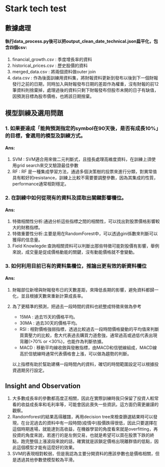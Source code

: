 # Stark tech test

## 數據處理
#### 執行**data_process.py**後可以把**output_clean_date_technical.json**扁平化，包含四個csv:
1.  financial_growth.csv : 季度增長率的資料
2.  historical_prices.csv : 歷史股價的資料
3.  merged_data.csv : 將兩個資料做outer join
4.  data.csv : 作為後面訓練用資料集，將財報資料更新到發布以後到下一個財報發行之前的日期，同時加入與財報發布日期的差距作為權重，沒有財報的前12筆資料則捨棄掉，處理過後的資料只剩下財報發布但股市未開的日子有缺值，因預測目標為股市價格，也將該日期捨棄。
##    模型訓練及選用問題

### 1.    如果要達成「能夠預測指定的symbol在90天後，是否有成長10%」的目標，會選用的模型及訓練方式。
#### Ans: 
1. SVM : SVM適合用來做二元判斷式，且擅長處理高維度資料，在訓練上須使用grid search來交叉驗證最佳參數  
2. RF : RF 是一種集成學習方法，通過多個決策樹的投票來進行分類，對異常值具有較好的resistance，訓練上比較不需要要調整參數，因為其集成的性質，performance通常相對穩定。

###  2.    在訓練中如何從現有的資料及提取出關鍵影響欄位。
#### Ans:
1. 特徵相關性分析:通過分析這些指標之間的相關性，可以找出對股票價格影響較大的財務指標。  
2. 特徵重要性分析:主要是用在RandomForest中，可以透過gini係數來判斷可以獲得的信息量。  
3. Field Knowlegde:查詢相關資料可以判斷出那些特徵可能對股價有影響，舉例來說，成交量是促成價格動能的關鍵，沒有動能價格就不會變動。


### 3.    如何利用目前已有的資料集欄位，推論出更有效的新資料欄位
#### Ans:
1. 財報部位新增與財報發布日的天數差距，來降低長期的影響，避免資料都歸一化，並且根據天數來重新計算成長率。  
2. 為了更精準的預測，把過去一段時間的資料也統整成特徵來做為參考  
    * 15MA : 過去15天的價格平均。  
    * 30MA : 過去30天的價格平均。  
    * RSI : 相對價格強弱指標，透過比較過去一段時間價格變動的平均值來判斷買賣壓力的比較，愈大代表過去購買力道愈強，通常過高或過低代表出現背離(>70% or <30%)，也能作為判斷依據。  
    * MACD : 移動平均線收斂與發散指標，由MACD和信號線組成，MACD線高於信號線時通常代表價格會上漲，可以做為趨勢的判斷。  

    以上指標有助於幫助建構一段時間內的資料，確切的時間範圍設定可以根據投資週期另行設定。

## Insight and Observation
1. 大多數成長率的參數都高度正相關，因此在實際訓練時我只保留了投資人較常看的收益成長率和毛利率等，可能會因此喪失一些資訊，這方面仍需更嚴謹的觀察。
2. Randomforest的結果高得離譜，再用decision tree來檢查篩選結果時可以發現，在台泥過去的資料中有一段時間(疫情中)股價跌得很低，因此只要選擇在這個時期進場，就能達到高收益，在機器學習的角度看來就是overfitting，再投資的角度來說，若進行的是左側交易，也就是希望可以買在股票下跌的終點，跑完整個上漲波段來說的話，確實就是該鎖定價格出現離群值的低點，因此這個模型才能有這麼好的效果。  
3. SVM的表現相對較弱，但是我認為主要分開資料的應該參數也是價格相關，但是透過其他參數使模型較為平滑。